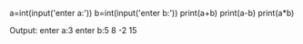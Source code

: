 a=int(input('enter a:'))
b=int(input('enter b:'))
print(a+b)
print(a-b)
print(a*b)

Output:
enter a:3
enter b:5
8
-2
15
>
